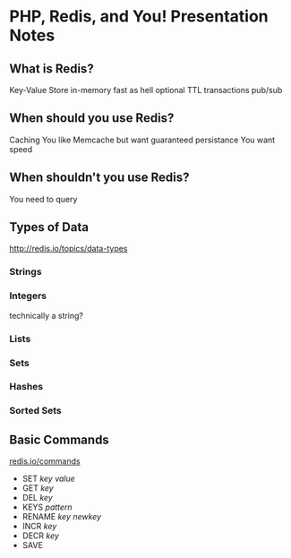 # PHP, Redis, and You! Presentation Notes

## What is Redis?

Key-Value Store
in-memory
fast as hell
optional TTL
transactions
pub/sub

## When should you use Redis?

Caching
You like Memcache but want guaranteed persistance
You want speed

## When shouldn't you use Redis?

You need to query

## Types of Data

http://redis.io/topics/data-types

### Strings

### Integers

technically a string?

### Lists

### Sets

### Hashes

### Sorted Sets

## Basic Commands

[redis.io/commands](http://redis.io/commands)

* SET _key_ _value_
* GET _key_
* DEL _key_
* KEYS _pattern_
* RENAME _key_ _newkey_
* INCR _key_
* DECR _key_
* SAVE
